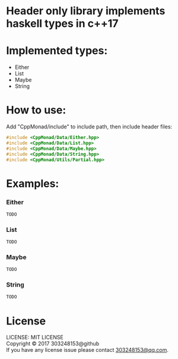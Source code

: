 # Header only library implements haskell types in c++17

# Implemented types:

- Either
- List
- Maybe
- String

# How to use:

Add "CppMonad/include" to include path, then include header files:

``` c++
#include <CppMonad/Data/Either.hpp>
#include <CppMonad/Data/List.hpp>
#include <CppMonad/Data/Maybe.hpp>
#include <CppMonad/Data/String.hpp>
#include <CppMonad/Utils/Partial.hpp>
```

# Examples:

### Either

``` c++
TODO
```

### List

``` c++
TODO
```

### Maybe

``` c++
TODO
```

### String

``` c++
TODO
```

# License

LICENSE: MIT LICENSE<br/>
Copyright © 2017 303248153@github<br/>
If you have any license issue please contact 303248153@qq.com.<br/>
